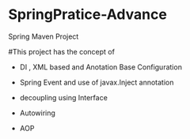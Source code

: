 # SpringPratice-Advance
Spring Maven Project

#This project has the concept of 

- DI , XML based and Anotation Base Configuration

- Spring Event and use of javax.Inject annotation

- decoupling using Interface 

- Autowiring 

- AOP
